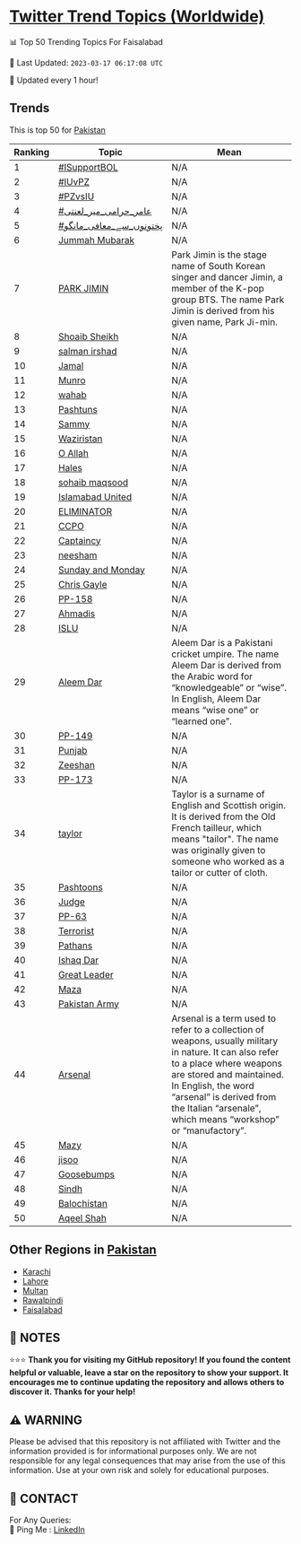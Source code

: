 [Twitter Trend Topics (Worldwide)](https://github.com/ErcinDedeoglu/Twitter-Trend-Topics)
==========


📊 Top 50 Trending Topics For Faisalabad

📆 Last Updated: `2023-03-17 06:17:08 UTC`

🔧 Updated every 1 hour!


## Trends

This is top 50 for [Pakistan](</Pakistan>)

| Ranking | Topic | Mean |
| ------- | ------------ | ------------ |
| 1 | [#ISupportBOL](http://twitter.com/search?q=%23ISupportBOL) | N/A |
| 2 | [#IUvPZ](http://twitter.com/search?q=%23IUvPZ) | N/A |
| 3 | [#PZvsIU](http://twitter.com/search?q=%23PZvsIU) | N/A |
| 4 | [#عامر_حرامی_میر_لعنتی](http://twitter.com/search?q=%23%d8%b9%d8%a7%d9%85%d8%b1_%d8%ad%d8%b1%d8%a7%d9%85%db%8c_%d9%85%db%8c%d8%b1_%d9%84%d8%b9%d9%86%d8%aa%db%8c) | N/A |
| 5 | [#پختونوں_سے_معافی_مانگو](http://twitter.com/search?q=%23%d9%be%d8%ae%d8%aa%d9%88%d9%86%d9%88%da%ba_%d8%b3%db%92_%d9%85%d8%b9%d8%a7%d9%81%db%8c_%d9%85%d8%a7%d9%86%da%af%d9%88) | N/A |
| 6 | [Jummah Mubarak](http://twitter.com/search?q=Jummah+Mubarak) | N/A |
| 7 | [PARK JIMIN](http://twitter.com/search?q=PARK+JIMIN) | Park Jimin is the stage name of South Korean singer and dancer Jimin, a member of the K-pop group BTS. The name Park Jimin is derived from his given name, Park Ji-min. |
| 8 | [Shoaib Sheikh](http://twitter.com/search?q=Shoaib+Sheikh) | N/A |
| 9 | [salman irshad](http://twitter.com/search?q=salman+irshad) | N/A |
| 10 | [Jamal](http://twitter.com/search?q=Jamal) | N/A |
| 11 | [Munro](http://twitter.com/search?q=Munro) | N/A |
| 12 | [wahab](http://twitter.com/search?q=wahab) | N/A |
| 13 | [Pashtuns](http://twitter.com/search?q=Pashtuns) | N/A |
| 14 | [Sammy](http://twitter.com/search?q=Sammy) | N/A |
| 15 | [Waziristan](http://twitter.com/search?q=Waziristan) | N/A |
| 16 | [O Allah](http://twitter.com/search?q=O+Allah) | N/A |
| 17 | [Hales](http://twitter.com/search?q=Hales) | N/A |
| 18 | [sohaib maqsood](http://twitter.com/search?q=sohaib+maqsood) | N/A |
| 19 | [Islamabad United](http://twitter.com/search?q=Islamabad+United) | N/A |
| 20 | [ELIMINATOR](http://twitter.com/search?q=ELIMINATOR) | N/A |
| 21 | [CCPO](http://twitter.com/search?q=CCPO) | N/A |
| 22 | [Captaincy](http://twitter.com/search?q=Captaincy) | N/A |
| 23 | [neesham](http://twitter.com/search?q=neesham) | N/A |
| 24 | [Sunday and Monday](http://twitter.com/search?q=Sunday+and+Monday) | N/A |
| 25 | [Chris Gayle](http://twitter.com/search?q=Chris+Gayle) | N/A |
| 26 | [PP-158](http://twitter.com/search?q=PP-158) | N/A |
| 27 | [Ahmadis](http://twitter.com/search?q=Ahmadis) | N/A |
| 28 | [ISLU](http://twitter.com/search?q=ISLU) | N/A |
| 29 | [Aleem Dar](http://twitter.com/search?q=Aleem+Dar) | Aleem Dar is a Pakistani cricket umpire. The name Aleem Dar is derived from the Arabic word for “knowledgeable” or “wise”. In English, Aleem Dar means “wise one” or “learned one”. |
| 30 | [PP-149](http://twitter.com/search?q=PP-149) | N/A |
| 31 | [Punjab](http://twitter.com/search?q=Punjab) | N/A |
| 32 | [Zeeshan](http://twitter.com/search?q=Zeeshan) | N/A |
| 33 | [PP-173](http://twitter.com/search?q=PP-173) | N/A |
| 34 | [taylor](http://twitter.com/search?q=taylor) | Taylor is a surname of English and Scottish origin. It is derived from the Old French tailleur, which means "tailor". The name was originally given to someone who worked as a tailor or cutter of cloth. |
| 35 | [Pashtoons](http://twitter.com/search?q=Pashtoons) | N/A |
| 36 | [Judge](http://twitter.com/search?q=Judge) | N/A |
| 37 | [PP-63](http://twitter.com/search?q=PP-63) | N/A |
| 38 | [Terrorist](http://twitter.com/search?q=Terrorist) | N/A |
| 39 | [Pathans](http://twitter.com/search?q=Pathans) | N/A |
| 40 | [Ishaq Dar](http://twitter.com/search?q=Ishaq+Dar) | N/A |
| 41 | [Great Leader](http://twitter.com/search?q=Great+Leader) | N/A |
| 42 | [Maza](http://twitter.com/search?q=Maza) | N/A |
| 43 | [Pakistan Army](http://twitter.com/search?q=Pakistan+Army) | N/A |
| 44 | [Arsenal](http://twitter.com/search?q=Arsenal) | Arsenal is a term used to refer to a collection of weapons, usually military in nature. It can also refer to a place where weapons are stored and maintained. In English, the word “arsenal” is derived from the Italian “arsenale”, which means “workshop” or “manufactory”. |
| 45 | [Mazy](http://twitter.com/search?q=Mazy) | N/A |
| 46 | [jisoo](http://twitter.com/search?q=jisoo) | N/A |
| 47 | [Goosebumps](http://twitter.com/search?q=Goosebumps) | N/A |
| 48 | [Sindh](http://twitter.com/search?q=Sindh) | N/A |
| 49 | [Balochistan](http://twitter.com/search?q=Balochistan) | N/A |
| 50 | [Aqeel Shah](http://twitter.com/search?q=Aqeel+Shah) | N/A |



## Other Regions in [Pakistan](</Pakistan>)

* [Karachi](</Pakistan/Karachi.md>)
* [Lahore](</Pakistan/Lahore.md>)
* [Multan](</Pakistan/Multan.md>)
* [Rawalpindi](</Pakistan/Rawalpindi.md>)
* [Faisalabad](</Pakistan/Faisalabad.md>)



## 📝 NOTES

⭐⭐⭐ **Thank you for visiting my GitHub repository! If you found the content helpful or valuable, leave a star on the repository to show your support. It encourages me to continue updating the repository and allows others to discover it. Thanks for your help!**


## ⚠️ WARNING

Please be advised that this repository is not affiliated with Twitter and the information provided is for informational purposes only. We are not responsible for any legal consequences that may arise from the use of this information. Use at your own risk and solely for educational purposes.


## 📨 CONTACT

 For Any Queries:  
            🏓 Ping Me : [LinkedIn](https://www.linkedin.com/in/ercindedeoglu/)
